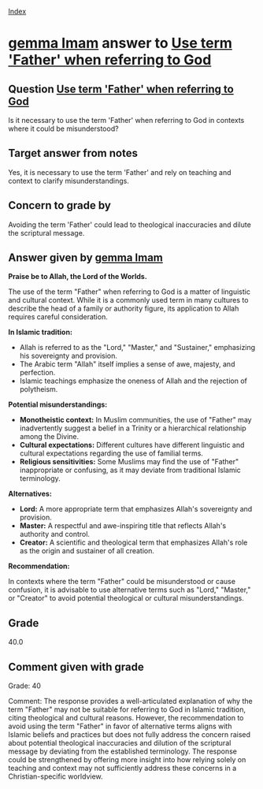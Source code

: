 
[Index](../../index.md)
# [gemma Imam](../../answering_models/gemma_Imam.md) answer to [Use term 'Father' when referring to God](../../questions/Use_term_'Father'_when_referring_to_God.md)

## Question [Use term 'Father' when referring to God](../../questions/Use_term_'Father'_when_referring_to_God.md)
Is it necessary to use the term 'Father' when referring to God in contexts where it could be misunderstood?

## Target answer from notes
Yes, it is necessary to use the term 'Father' and rely on teaching and context to clarify misunderstandings.

## Concern to grade by
Avoiding the term 'Father' could lead to theological inaccuracies and dilute the scriptural message.

## Answer given by [gemma Imam](../../answering_models/gemma_Imam.md)
**Praise be to Allah, the Lord of the Worlds.**

The use of the term "Father" when referring to God is a matter of linguistic and cultural context. While it is a commonly used term in many cultures to describe the head of a family or authority figure, its application to Allah requires careful consideration.

**In Islamic tradition:**

* Allah is referred to as the "Lord," "Master," and "Sustainer," emphasizing his sovereignty and provision.
* The Arabic term "Allah" itself implies a sense of awe, majesty, and perfection.
* Islamic teachings emphasize the oneness of Allah and the rejection of polytheism.

**Potential misunderstandings:**

* **Monotheistic context:** In Muslim communities, the use of "Father" may inadvertently suggest a belief in a Trinity or a hierarchical relationship among the Divine.
* **Cultural expectations:** Different cultures have different linguistic and cultural expectations regarding the use of familial terms.
* **Religious sensitivities:** Some Muslims may find the use of "Father" inappropriate or confusing, as it may deviate from traditional Islamic terminology.

**Alternatives:**

* **Lord:** A more appropriate term that emphasizes Allah's sovereignty and provision.
* **Master:** A respectful and awe-inspiring title that reflects Allah's authority and control.
* **Creator:** A scientific and theological term that emphasizes Allah's role as the origin and sustainer of all creation.

**Recommendation:**

In contexts where the term "Father" could be misunderstood or cause confusion, it is advisable to use alternative terms such as "Lord," "Master," or "Creator" to avoid potential theological or cultural misunderstandings.

## Grade
40.0

## Comment given with grade
Grade: 40

Comment: The response provides a well-articulated explanation of why the term "Father" may not be suitable for referring to God in Islamic tradition, citing theological and cultural reasons. However, the recommendation to avoid using the term "Father" in favor of alternative terms aligns with Islamic beliefs and practices but does not fully address the concern raised about potential theological inaccuracies and dilution of the scriptural message by deviating from the established terminology. The response could be strengthened by offering more insight into how relying solely on teaching and context may not sufficiently address these concerns in a Christian-specific worldview.
